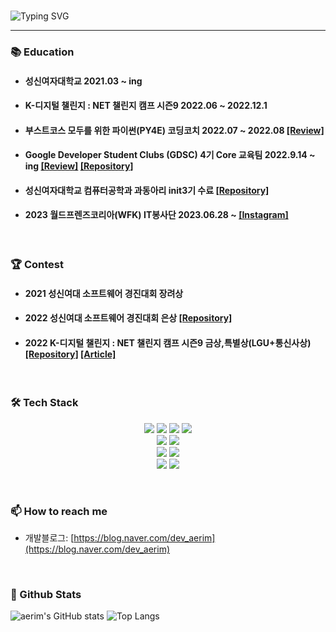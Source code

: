 <!-- 자기소개 시작 -->

<div>
<br>



![Typing SVG](https://readme-typing-svg.herokuapp.com?font=Indie+Flower&color=000000&size=30&center=true&lines=Hello+World+!&nbsp;+I'm+Ae+Rim+˙ᵕ˙+&nbsp;)
</div>

* * *

<!-- 자기소개 끝 -->

<!-- 교육사항 시작 -->

### **📚**  Education

- #### 성신여자대학교 2021.03 ~ ing <br>
- #### K-디지털 챌린지 : NET 챌린지 캠프 시즌9 2022.06 ~ 2022.12.1<br>
- #### 부스트코스 모두를 위한 파이썬(PY4E) 코딩코치 2022.07 ~ 2022.08  [[Review]](https://blog.naver.com/dev_aerim/222963528282)<br>
- #### Google Developer Student Clubs (GDSC) 4기 Core 교육팀 2022.9.14 ~ ing   [[Review]](https://blog.naver.com/dev_aerim/223134685517) [[Repository]](https://github.com/OldEdu)<br>
- #### 성신여자대학교 컴퓨터공학과 과동아리 init3기 수료 [[Repository]](https://github.com/WakeMeUpPlz/WakeMeUpPlzServer)<br>
- #### 2023 월드프렌즈코리아(WFK) IT봉사단 2023.06.28 ~ [[Instagram]](https://www.instagram.com/it__sathi/)


<!-- 교육사항 끝 -->
<!-- 수상 시작 -->
<br>

### 🏆 Contest 

- #### 2021 성신여대 소프트웨어 경진대회 장려상
- #### 2022 성신여대 소프트웨어 경진대회 은상 [[Repository]](https://github.com/aerim-choi/SHOWBOOK)
- #### 2022 K-디지털 챌린지 : NET 챌린지 캠프 시즌9 금상,특별상(LGU+통신사상) [[Repository]](https://github.com/NetChallenge-masking/Whipping) [[Article]](https://www.etnews.com/20221201000166)

<!-- 교육사항 끝 -->
<!-- 기술스택 시작 -->
<br>

<div align='left'><h3><b>🛠 Tech Stack </b></h3>
<center><img src="https://img.shields.io/badge/JAVA-007396?style=flat-square&logo=java&logoColor=white">
<img src="https://img.shields.io/badge/Kotlin-7F52FF?style=flat-square&logo=Kotlin&logoColor=white">
<img src="https://img.shields.io/badge/c++-00599C?style=flat-square&logo=c%2B%2B&logoColor=white"/>
<img src="https://img.shields.io/badge/-Python-3776AB?style=flat-square&logo=Python&logoColor=white"/>
<br>

<img src="https://img.shields.io/badge/javascript-F7DF1E?style=flat-square&logo=javascript&logoColor=black"> 
<img src="https://img.shields.io/badge/Express-000000?style=flat-square&logo=Express&logoColor=white"/>
<br>
<img src="https://img.shields.io/badge/Firebase-FFCA28?style=flat-square&logo=firebase&logoColor=black"/>
<img src="https://img.shields.io/badge/MySQL-4479A1?style=flat-square&logo=MySQL&logoColor=white"/>
<br>
<img src="https://img.shields.io/badge/Android Studio-DDC84?style=flat-square&logo=Android Studio&logoColor=white"/></a>
<img src="https://img.shields.io/badge/Unity-FFFFFF?style=flat-square&logo=Unity&logoColor=black"/></a></center>  
</p>
</div>

<!-- 연락처 시작 -->
<br>

### 📫 How to reach me

<!-- - 링크드인: https://www.linkedin.com/in/moonhy7 -->

- 개발블로그: [https://blog.naver.com/dev_aerim](https://blog.naver.com/dev_aerim)
  <!-- 연락처 끝 -->

</br>

<h3><b> 🔭 Github Stats </b></h3>

![aerim's GitHub stats](https://github-readme-stats.vercel.app/api?username=aerim-choi&show_icons=true&theme=radical)
![Top Langs](https://github-readme-stats.vercel.app/api/top-langs/?username=aerim-choi&layout=compact&theme=dracula)
      
